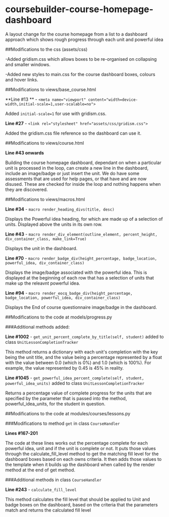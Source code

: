 # coursebuilder-course-homepage-dashboard
A layout change for the course homepage from a list to a dashboard approach which shows rough progress through each unit and powerful idea

##Modifications to the css (assets/css)

-Added gridism.css which allows boxes to be re-organised on collapsing and smaller windows.

-Added new styles to main.css for the course dashboard boxes, colours and hover links.

##Modifications to views/base_course.html

**Line #13 ** - `<meta name="viewport" content="width=device-width,initial-scale=1,user-scalable=no">`

Added `initial-scale=1` for use with gridism.css.

**Line #27** - `<link rel="stylesheet" href="assets/css/gridism.css">`

Added the gridism.css file reference so the dashboard can use it.

##Modifications to views/course.html

**Line #43 onwards**

Building the course homepage dashboard, dependant on when a particular unit is processed in the loop, can create a new line in the dashboard, include an image/badge or just insert the unit.
We do have some assessments that are used for help pages, or that have and are now disused. These are checked for inside the loop and nothing happens when they are discovered.

##Modifications to views/macros.html

**Line #34** - `macro render_heading_divs(title, desc)`

Displays the Powerful idea heading, for which are made up of a selection of units. Displayed above the units in its own row.

**Line #43** - `macro render_div_element(outline_element, percent_height, div_container_class, make_link=True)`

Displays the unit in the dashboard.

**Line #70** - `macro render_badge_div(height_percentage, badge_location, powerful_idea, div_container_class)`

Displays the image/badge associated with the powerful idea. This is displayed at the beginning of each row that has a selection of units that make up the releavnt powerful idea.

**Line #94** - `macro render_eocq_badge_div(height_percentage, badge_location, powerful_idea, div_container_class)`

Displays the End of course questionnaire image/badge in the dashboard.

##Modifications to the code at models/progress.py

###Additional methods added:

**Line #1002** - `get_unit_percent_complete_by_title(self, student)` added to class `UnitLessonCompletionTracker`

This method returns a dictionary with each unit's completion with the key being the unit title, and the value being a percentage represented by a float with the value between 0.0 (which is 0%) and 1.0 (which is 100%).
For example, the value represented by 0.45 is 45% in reality.

**Line #1045** - `get_powerful_idea_percent_complete(self, student, powerful_idea_units)` added to class `UnitLessonCompletionTracker`

Returns a percentage value of complete progress for the units that are specified by the parameter that is passed into the method, powerful_idea_units, for the student in question.

##Modifications to the code at modules/courses/lessons.py

###Modifications to method `get` in class `CourseHandler`

**Lines #167-201**

The code at these lines works out the percentage complete for each powerful idea, unit and if the unit is complete or not.
It puts those values through the calculate_fill_level method to get the matching fill level for the dashboard boxes based on each owns criteria.
It then adds those values to the template when it builds up the dashboard when called by the render method at the end of get method.

###Additional methods in class `CourseHandler`

**Line #243** - `calculate_fill_level`

This method calculates the fill level that should be applied to Unit and badge boxes on the dashboard, based on the criteria that the parameters match and returns the calculated fill level
